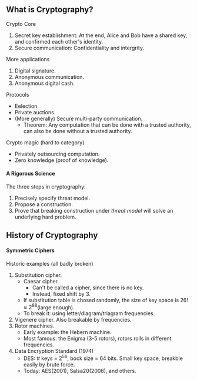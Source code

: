 ## What is Cryptography?

Crypto Core

1. Secret key establishment: At the end, Alice and Bob have a shared key, and confirmed each other's identity.
2. Secure communication: Confidentiality and intergrity.

More applications

1. Digital signature.
2. Anonymous communication.
3. Anonymous digital cash.

Protocols

* Eelection
* Private auctions.
* (More generally) Secure multi-party communication.
  * Theorem: Any computation that can be done with a trusted authority, can also be done without a trusted authority.

Crypto magic (hard to category)

* Privately outsourcing computation.
* Zero knowledge (proof of knowledge).



#### A Rigorous Science

The three steps in cryptography:

1. Precisely specify threat model.
2. Propose a construction.
3. Prove that breaking construction under *threat model* will solve an underlying hard problem.



## History of Cryptography

#### Symmetric Ciphers

Historic examples (all badly broken)

1. Substitution cipher.
   * Caesar cipher.
     * Can't be called a cipher, since there is no key.
     * Instead, fixed shift by 3.
   * If substitution table is chosed randomly, the size of key space is $26! \approx 2^{88}$(large enough).
   * To break it: using letter/diagram/triagram frequencies.
2. Vigenere cipher. Also breakable by frequencies.
3. Rotor machines.
   * Early example: the Hebern machine.
   * Most famous: the Enigma (3-5 rotors), rotors rolls in different frequencies.
4. Data Encryption Standard (1974)
   * DES: # keys = $2^{56}$, bock size = 64 bits. Small key space, breakble easily by brute force.
   * Today: AES(2001), Salsa20(2008), and others.